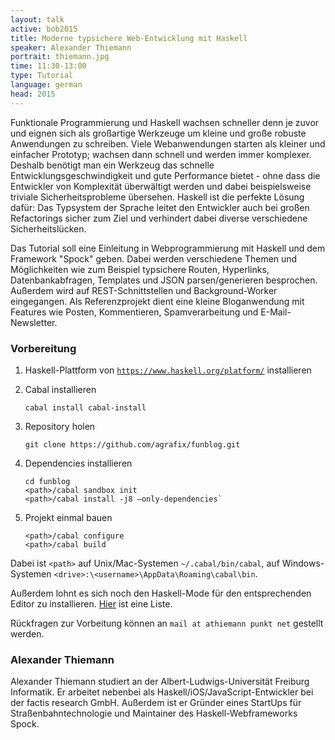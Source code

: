 ```yaml
---
layout: talk
active: bob2015
title: Moderne typsichere Web-Entwicklung mit Haskell
speaker: Alexander Thiemann
portrait: thiemann.jpg
time: 11:30-13:00
type: Tutorial
language: german
head: 2015
---
```


Funktionale Programmierung und Haskell wachsen schneller denn je zuvor und
eignen sich als großartige Werkzeuge um kleine und große robuste
Anwendungen zu schreiben. Viele Webanwendungen starten als kleiner und
einfacher Prototyp; wachsen dann schnell und werden immer komplexer.
Deshalb benötigt man ein Werkzeug das schnelle Entwicklungsgeschwindigkeit
und gute Performance bietet - ohne dass die Entwickler von Komplexität
überwältigt werden und dabei beispielsweise triviale Sicherheitsprobleme
übersehen. Haskell ist die perfekte Lösung dafür: Das Typsystem der Sprache
leitet den Entwickler auch bei großen Refactorings sicher zum Ziel
und verhindert dabei diverse verschiedene Sicherheitslücken.

Das Tutorial soll eine Einleitung in Webprogrammierung mit Haskell und dem
Framework "Spock" geben. Dabei werden verschiedene Themen und Möglichkeiten
wie zum Beispiel typsichere Routen, Hyperlinks, Datenbankabfragen,
Templates und JSON parsen/generieren besprochen. Außerdem wird auf
REST-Schnittstellen und Background-Worker eingegangen. Als Referenzprojekt
dient eine kleine Bloganwendung mit Features wie Posten, Kommentieren,
Spamverarbeitung und E-Mail-Newsletter.

### Vorbereitung

1. Haskell-Plattform von [`https://www.haskell.org/platform/`](https://www.haskell.org/platform/) installieren

2. Cabal installieren

       cabal install cabal-install

3. Repository holen

       git clone https://github.com/agrafix/funblog.git

4. Dependencies installieren

       cd funblog
	   <path>/cabal sandbox init
	   <path>/cabal install -j8 —only-dependencies`

5. Projekt einmal bauen

	   <path>/cabal configure
	   <path>/cabal build

Dabei ist `<path>` auf Unix/Mac-Systemen `~/.cabal/bin/cabal`, auf
Windows-Systemen `<drive>:\<username>\AppData\Roaming\cabal\bin`.

Außerdem lohnt es sich noch den Haskell-Mode für den entsprechenden
Editor zu
installieren. [Hier](https://www.haskell.org/haskellwiki/Editors) ist
eine Liste.

Rückfragen zur Vorbeitung können an `mail at athiemann punkt net`
gestellt werden.

### Alexander Thiemann

Alexander Thiemann studiert an der Albert-Ludwigs-Universität Freiburg
Informatik. Er arbeitet nebenbei als Haskell/iOS/JavaScript-Entwickler
bei der factis research GmbH. Außerdem ist er Gründer eines StartUps
für Straßenbahntechnologie und Maintainer des Haskell-Webframeworks
Spock.
